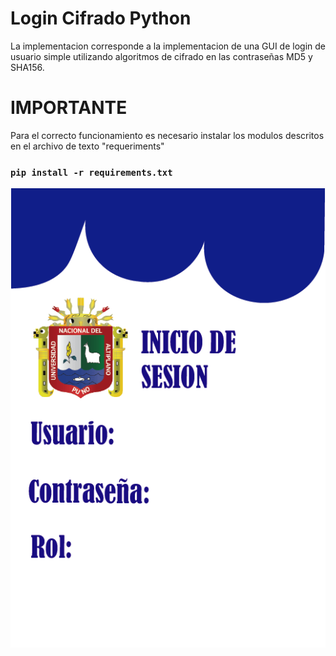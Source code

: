 # Login Cifrado Python
La implementacion corresponde a la implementacion de una GUI de login de usuario simple utilizando algoritmos de cifrado en las contraseñas MD5 y SHA156.

# IMPORTANTE
Para el correcto funcionamiento es necesario instalar los modulos descritos en el archivo de texto "requeriments"

### `pip install -r requirements.txt`

![Interfaz](https://github.com/ratatouille99/Login_Cifrado_Python/blob/master/imagenes/2.png)

